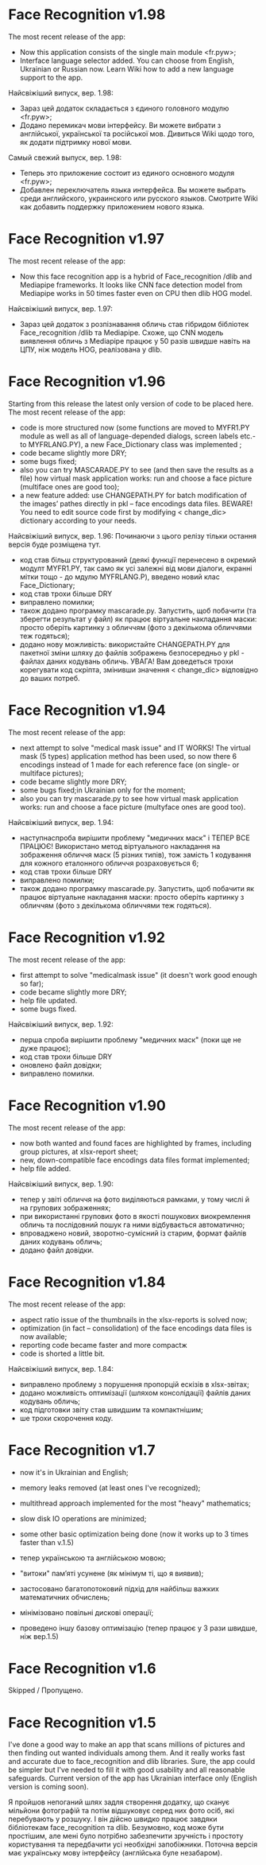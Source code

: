 # Face Recognition v1.98
The most recent release of the app:
-	Now this application consists of the single main module <fr.pyw>;
- 	Interface language selector added. You can choose from English, Ukrainian or Russian now. Learn Wiki how to add a new language support to the app.

Найсвіжіший випуск, вер. 1.98:
-	Зараз цей додаток складається з єдиного головного модулю <fr.pyw>;
-	Додано перемикач мови інтерфейсу. Ви можете вибрати з англійської, української та російської мов. Дивиться Wiki щодо того, як додати підтримку нової мови.

Самый свежий выпуск, вер. 1.98:
-	Теперь это приложение состоит из единого основного модуля <fr.pyw>;
-	Добавлен переключатель языка интерфейса. Вы можете выбрать среди английского, украинского или русского языков. Смотрите Wiki как добавить поддержку приложением нового языка.


# Face Recognition v1.97
The most recent release of the app:
-	Now this face recognition app is a hybrid of Face_recognition  /dlib and Mediapipe frameworks. It looks like CNN face detection model from Mediapipe works in 50 times faster even on CPU then dlib HOG model.

Найсвіжіший випуск, вер. 1.97:
-	Зараз цей додаток з розпізнавання обличь став гібридом бібліотек Face_recognition  /dlib та Mediapipe. Схоже, що CNN модель виявлення обличь з Mediapipe працює у 50 разів швидше навіть на ЦПУ, ніж модель HOG, реалізована у dlib.


# Face Recognition v1.96
Starting from this release the latest only  version of code to be placed here. 
The most recent release of the app:
-	code is more structured now (some functions are moved to MYFR1.PY module as well as all of language-depended dialogs, screen labels etc.- to MYFRLANG.PY), a new Face_Dictionary  class was  implemented ;
-	code became slightly more DRY;
-	some bugs fixed;
-	also you can try MASCARADE.PY to sеe  (and then save the results as a file) how virtual mask application works: run and choose a face picture (multiface ones are good too);
-	a new feature added: use CHANGEPATH.PY for batch modification of the images’  pathes directly in  pkl – face encodings data files. BEWARE! You need to edit source code first by modifying < change_dic> dictionary according to your needs. 

Найсвіжіший випуск, вер. 1.96:
Починаючи з цього релізу тільки остання версія буде розміщена тут.
-	код став більш структурований (деякі функції перенесено в окремий модулт MYFR1.PY, так само як усі залежні від мови діалоги, екранні мітки тощо - до мдулю MYFRLANG.P), введено новий клас Face_Dictionary;
-	код став трохи більше DRY
-	виправлено помилки;
-	також додано програмку mascarade.py. Запустить, щоб побачити (та зберегти результат у файл) як працює віртуальне накладання маски: просто оберіть картинку з обличчям (фото з декількома обличчями теж годяться);
- додано нову можливість: використайте  CHANGEPATH.PY для пакетної зміни шляху до файлів зображень безпосередньо у pkl - файлах даних кодувань обличь. УВАГА! Вам доведеться трохи корегувати код скріпта, змінивши значення < change_dic>  відповідно до ваших потреб.


# Face Recognition v1.94
The most recent release of the app:
-	next attempt to solve "medical mask issue" and IT WORKS! The virtual mask (5 types) application method has been used, so now there 6 encodings instead of 1 made for each reference face (on single- or multiface pictures);
-	code became slightly more DRY;
-	some bugs fixed;in Ukrainian only for the moment;
-	also you can try mascarade.py to sеe how virtual mask application works: run and choose a face picture (multyface ones are good too).

Найсвіжіший випуск, вер. 1.94:
-	наступнаспроба вирішити проблему "медичних маск" і ТЕПЕР ВСЕ ПРАЦЮЄ! Використано метод віртуального накладання на зображення обличчя маск (5 різних типів), тож замість 1 кодування для кожного еталонного обличчя розраховується 6;
-	код став трохи більше DRY
-	виправлено помилки;
-	також додано програмку mascarade.py. Запустить, щоб побачити як працює віртуальне накладання маски: просто оберіть картинку з обличчям (фото з декількома обличчями теж годяться).

# Face Recognition v1.92
The most recent release of the app:
-	first attempt to solve "medicalmask issue" (it doesn't work good enough so far);
-	code became slightly more DRY;
-	help file updated.
-	some bugs fixed.

Найсвіжіший випуск, вер. 1.92:
-	перша спроба вирішити проблему "медичних маск" (поки ще не дуже працює);
-	код став трохи більше DRY
-	оновлено файл довідки;
-	виправлено помилки.

# Face Recognition v1.90
The most recent release of the app:
-	now both wanted and found faces are highlighted by frames, including group pictures, at xlsx-report sheet;
-	new, down-compatible face encodings data files format implemented;
-	help file added.

Найсвіжіший випуск, вер. 1.90:
-	тепер у звіті обличчя на фото виділяються рамками, у тому числі й на групових зображеннях;
-	при використанні групових фото в якості пошукових виокремлення обличь та послідовний пошук га ними відбувається автоматично;
-	впроваджено новий, зворотно-сумісний із старим, формат файлів даних кодувань обличь;
-	додано файл довідки.

# Face Recognition v1.84
The most recent release of the app:
- aspect ratio issue of the thumbnails in the xlsx-reports is solved now;
- optimization (in fact – consolidation) of the face encodings data files is now available;
- reporting code became faster and more compactж
- code is shorted a little bit.

Найсвіжіший випуск, вер. 1.84:
- виправлено проблему з порушення пропорцій ескізів в xlsx-звітах;
- додано можливість оптимізації (шляхом консолідації) файлів даних кодувань обличь;
- код підготовки звіту став швидшим та компактнішим;
- ше трохи скорочення коду.

# Face Recognition v1.7
- now it's in Ukrainian and English;
- memory leaks removed (at least ones I've recognized);
- multithread approach implemented for the most "heavy" mathematics;
- slow disk IO operations are minimized;
- some other basic optimization being done (now it works up to 3 times faster than v.1.5)

- тепер українською та англійською мовою;
- "витоки" пам’яті усунене (як мінімум ті, що я виявив);
- застосовано багатопотоковий підхід для найбільш важких математичних обчислень;
- мінімізовано повільні дискові операції;
- проведено іншу базову оптимізацію (тепер працює  у 3 рази швидше, ніж вер.1.5)

# Face Recognition v1.6
Skipped / Пропущено.

# Face Recognition v1.5
I've done a good way to make an app that scans millions of pictures and then finding out wanted individuals among them. And it really works fast and accurate due to face_recognition and dlib libraries. Sure, the app could be simpler but I've needed to fill it with good usability and all reasonable safeguards. Current version of the app has Ukrainian interface only (English version is coming soon).

Я пройшов непоганий шлях задля створення додатку, що сканує мільйони фотографій та потім відшуковує серед них фото осіб, які перебувають у розшуку. І він дійсно швидко працює завдяки бібліотекам face_recognition та dlib. Безумовно, код може бути простішим, але мені було потрібно забезпечити зручність і простоту користування та передбачити усі необхідні запобіжники. Поточна версія має українську мову інтерфейсу (англійська буле незабаром).
